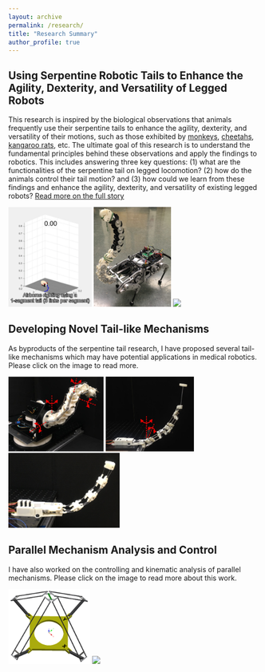 ```yaml
---
layout: archive
permalink: /research/
title: "Research Summary"
author_profile: true
---
```


## Using Serpentine Robotic Tails to Enhance the Agility, Dexterity, and Versatility of Legged Robots

This research is inspired by the biological observations that animals frequently use their serpentine tails to enhance the agility, dexterity, and versatility of their motions, such as those exhibited by [monkeys](https://www.youtube.com/watch?v=yqzVI0CSKCU), [cheetahs](https://www.youtube.com/watch?v=UJMJryKXjkg), [kangaroo rats](https://www.youtube.com/watch?v=KaGQQ-yX1sA&t=1s), etc. The ultimate goal of this research is to understand the fundamental principles behind these observations and apply the findings to robotics. This includes answering three key questions: (1) what are the functionalities of the serpentine tail on legged locomotion? (2) how do the animals control their tail motion? and (3) how could we learn from these findings and enhance the agility, dexterity, and versatility of existing legged robots? [Read more on the full story](/research/legged-robot-with-tail)

[<img style="height:200px;" src="/images/kr-at-ar-optSim.gif"/>](/research/legged-robot-with-tail) [<img style="height:200px;" src="/images/vt-lemur.jpg"/>](/research/legged-robot-with-tail) [<img style="height:200px;" src="/images/rcq-slomo.gif"/>](/research/legged-robot-with-tail)


## Developing Novel Tail-like Mechanisms

As byproducts of the serpentine tail research, I have proposed several tail-like mechanisms which may have potential applications in medical robotics. Please click on the image to read more.

[<img style="height:150px;" src="/images/rmltail-intro.jpg"/>](/research/rmltail) [<img style="height:150px;" src="/images/rigitail-intro.jpg"/>](/research/rigitail) [<img style="height:150px;" src="/images/ecm-intro.jpg"/>](/research/ecm)

## Parallel Mechanism Analysis and Control

I have also worked on the controlling and kinematic analysis of parallel mechanisms. Please click on the image to read more about this work.

[<img style="height:150px;" src="/images/h4-intro.png"/>](/research/h4) [<img style="height:150px;" src="/images/delta.gif"/>](/research/delta)
